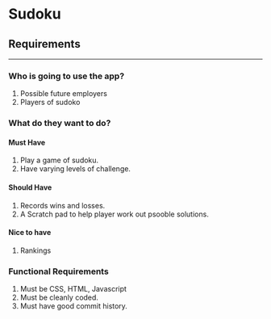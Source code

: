 # Sudoku

## Requirements

---

### Who is going to use the app?

1. Possible future employers
1. Players of sudoko

### What do they want to do?

#### Must Have

1. Play a game of sudoku.
1. Have varying levels of challenge.

#### Should Have

1. Records wins and losses.
1. A Scratch pad to help player work out psooble solutions.

#### Nice to have

1. Rankings

### Functional Requirements

1. Must be CSS, HTML, Javascript
1. Must be cleanly coded.
1. Must have good commit history.


